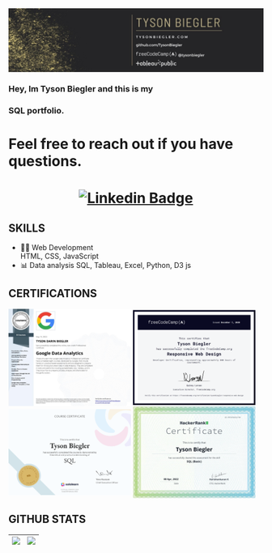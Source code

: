 <img align="center" src="SQL_Portfolio/Images/1662216835349.jpg" />

### Hey, Im Tyson Biegler and this is my
### SQL portfolio.

# Feel free to reach out if you have questions. 
# <div align="center">[![Linkedin Badge](https://img.shields.io/badge/-TysonBiegler-blue?style=plastic-square&logo=Linkedin&logoColor=white&link=https://www.linkedin.com/in/tysonbiegler/)](https://www.linkedin.com/in/tysonbiegler/)</div>

## SKILLS
- 👨‍💻 Web Development  
    HTML, 
    CSS, 
    JavaScript
- 📊 Data analysis 
    SQL, 
    Tableau, 
    Excel, 
    Python, 
    D3 js

## CERTIFICATIONS

<img align="center" src="SQL_Portfolio/Images/google_data_analytics.png" width=48%/> <img align="center" src="SQL_Portfolio/Images/ResponsiveWebDesign.png" width=48%/>     
<img align="center" src="SQL_Portfolio/Images/SoloLearn.png" width=48%/> <img align="center" src="SQL_Portfolio/Images/HackerRank.png" width=48%/>


## GITHUB STATS
<img src="https://github-readme-stats.vercel.app/api?username=tysonbiegler&&show_icons=true&count_private=true&theme=radical"/>|<img src="https://github-readme-streak-stats.herokuapp.com/?user=tysonbiegler&theme=radical"/>|
|---|---|
